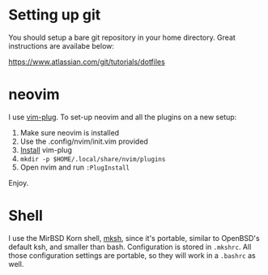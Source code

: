 # Setting up git

You should setup a bare git repository in your home directory. Great
instructions are availabe below:

https://www.atlassian.com/git/tutorials/dotfiles

# neovim

I use [vim-plug](https://github.com/junegunn/vim-plug). To set-up neovim
and all the plugins on a new setup:

1. Make sure neovim is installed
2. Use the .config/nvim/init.vim provided
3. [Install](https://github.com/junegunn/vim-plug#installation) vim-plug
4. `mkdir -p $HOME/.local/share/nvim/plugins`
5. Open nvim and run `:PlugInstall`

Enjoy.

# Shell

I use the MirBSD Korn shell, [mksh](http://www.mirbsd.org/mksh.htm),
since it's portable, similar to OpenBSD's default ksh, and smaller than
bash. Configuration is stored in `.mkshrc`. All those configuration
settings are portable, so they will work in a `.bashrc` as well.
